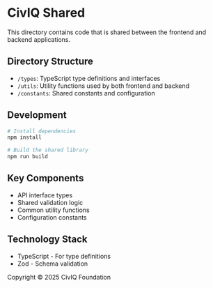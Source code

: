 # CivIQ Shared

This directory contains code that is shared between the frontend and backend applications.

## Directory Structure

- `/types`: TypeScript type definitions and interfaces
- `/utils`: Utility functions used by both frontend and backend
- `/constants`: Shared constants and configuration

## Development

```bash
# Install dependencies
npm install

# Build the shared library
npm run build
```

## Key Components

- API interface types
- Shared validation logic
- Common utility functions
- Configuration constants

## Technology Stack

- TypeScript - For type definitions
- Zod - Schema validation

Copyright © 2025 CivIQ Foundation
